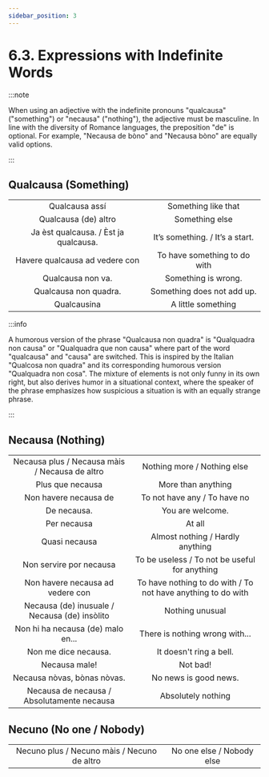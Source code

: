 ```yaml
---
sidebar_position: 3
---
```


# 6.3. Expressions with Indefinite Words
:::note

When using an adjective with the indefinite pronouns "qualcausa" ("something") or "necausa" ("nothing"), the adjective must be masculine.
In line with the diversity of Romance languages, the preposition "de" is optional. For example, "Necausa de bòno" and "Necausa bòno" are equally valid options.

:::

## Qualcausa (Something)
|                                      |                                 |
|:------------------------------------:|:-------------------------------:|
|            Qualcausa assí            |       Something like that       |
|          Qualcausa (de) altro        |          Something else         |
|           Ja èst qualcausa. / Èst ja qualcausa.          | It’s something. / It’s a start. |
|    Havere qualcausa ad vedere con    |   To have something to do with  |
|            Qualcausa non va.         |     Something is wrong.         |
|          Qualcausa non quadra.       |   Something does not add up.    |
|               Qualcausina            |        A little something       |

:::info

A humorous version of the phrase "Qualcausa non quadra" is "Qualquadra non causa" or "Qualquadra que non causa" where part of the word "qualcausa" and "causa" are switched.
This is inspired by the Italian "Qualcosa non quadra" and its corresponding humorous version "Qualquadra non cosa".
The mixture of elements is not only funny in its own right, but also derives humor in a situational context, where the speaker of the phrase emphasizes how suspicious a situation is with an equally strange phrase.

:::

## Necausa (Nothing)
|                                                |                                               |
|:----------------------------------------------:|:---------------------------------------------:|
| Necausa plus / Necausa màis / Necausa de altro |          Nothing more / Nothing else          |
|                Plus que necausa                |               More than anything              |
|              Non havere necausa de             |          To not have any / To have no         |
|                   De necausa.                   |                You are welcome.                |
|                   Per necausa                  |                     At all                    |
|                  Quasi necausa                 |        Almost nothing / Hardly anything       |
|             Non servire por necausa            | To be useless / To not be useful for anything |
|          Non havere necausa ad vedere con          |           To have nothing to do with / To not have anything to do with          |
|       Necausa (de) inusuale / Necausa (de) insòlito      |                Nothing unusual                |
|       Non hi ha necausa (de) malo en...        |       There is nothing wrong with...          |
|       Non me dice necausa.                     |       It doesn't ring a bell.          |
|                  Necausa male!                 |                    Not bad!                   |
|           Necausa nòvas, bònas nòvas.          |              No news is good news.            |
|       Necausa de necausa / Absolutamente necausa         |      Absolutely nothing  |

## Necuno (No one / Nobody)
|                                                |                                               |
|:----------------------------------------------:|:---------------------------------------------:|
| Necuno plus / Necuno màis / Necuno de altro |          No one else / Nobody else          |
